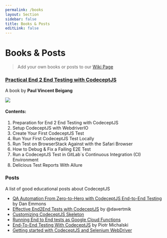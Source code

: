 ```yaml
---
permalink: /books
layout: Section
sidebar: false
title: Books & Posts
editLink: false
---
```


# Books & Posts
> Add your own books or posts to our [Wiki Page](https://github.com/codeceptjs/CodeceptJS/wiki/Books-&-Posts)
### [Practical End 2 End Testing with CodeceptJS](https://leanpub.com/codeceptjs/)

A book by **Paul Vincent Beigang**

[![](https://user-images.githubusercontent.com/220264/58870454-e2e8ce80-86c8-11e9-868e-7deefdde47ce.png)](https://leanpub.com/codeceptjs/)

#### Contents:

1. Preparation for End 2 End Testing with CodeceptJS
1. Setup CodeceptJS with WebdriverIO
1. Create Your First CodeceptJS Test
1. Run Your First CodeceptJS Test Locally
1. Run Test on BrowserStack Against with the Safari Browser
1. How to Debug & Fix a Failing E2E Test
1. Run a CodeceptJS Test in GitLab´s Continuous Integration (CI) Environment
1. Delicious Test Reports With Allure

### Posts

A list of good educational posts about CodeceptJS

* [QA Automation From Zero-to-Hero with CodeceptJS End-to-End Testing](https://medium.com/@dan.ryan.emmons/qa-automation-from-zero-to-hero-with-codeceptjs-end-to-end-testing-719db9d6ff5c) by Dan Emmons
* [Effective End2End Tests with CodeceptJS](https://hackernoon.com/effective-end-2-end-testing-in-javascript-with-codeceptjs-37c8d7d6a928) by @davertmik
* [Customizing CodeceptJS Skeleton](https://medium.com/@successivetech/codeceptjs-skeleton-9ba86d3b45ec)
* [Running End to End tests as Google Cloud Functions](https://hackernoon.com/running-end-to-end-tests-as-google-cloud-functions-f5e34ffc3984)
* [End-To-End Testing With CodeceptJS](https://www.monterail.com/blog/end-to-end-testing-with-codeceptjs) by Piotr Michalski
* [Getting started with CodeceptJS and Selenium WebDriver](https://medium.com/@garrettvorce/getting-started-with-selenium-and-codeceptjs-c0698e8df677)
